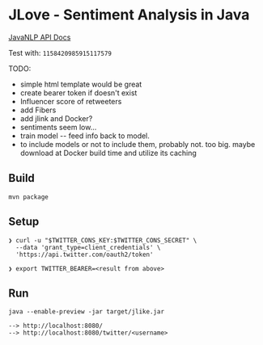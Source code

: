 # JLove - Sentiment Analysis in Java

[JavaNLP API Docs](https://nlp.stanford.edu/nlp/javadoc/javanlp/)

Test with: `1158420985915117579`

TODO:

- simple html template would be great
- create bearer token if doesn't exist
- Influencer score of retweeters 
- add Fibers
- add jlink and Docker?
- sentiments seem low...
- train model -- feed info back to model.
- to include models or not to include them, probably not. too big. maybe
  download at Docker build time and utilize its caching
  



## Build

```
mvn package
```

## Setup

```
❯ curl -u "$TWITTER_CONS_KEY:$TWITTER_CONS_SECRET" \
  --data 'grant_type=client_credentials' \
  'https://api.twitter.com/oauth2/token'

❯ export TWITTER_BEARER=<result from above>
```

## Run


```
java --enable-preview -jar target/jlike.jar

--> http://localhost:8080/
--> http://localhost:8080/twitter/<username>
```


